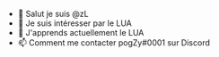 - 👋 Salut je suis @zL
- 👀 Je suis intéresser par le LUA
- 🌱 J'apprends actuellement le LUA
- 📫 Comment me contacter pogZy#0001 sur Discord

<!---
pogZy1/pogZy1 is a ✨ special ✨ repository because its `README.md` (this file) appears on your GitHub profile.
You can click the Preview link to take a look at your changes.
--->
